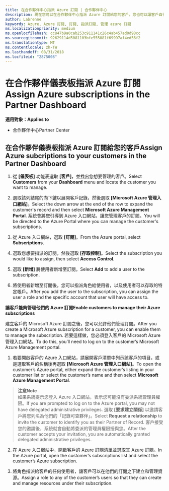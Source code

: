 ```yaml
---
title: 在合作夥伴中心指派 Azure 訂閱 | 合作夥伴中心
description: 現在您可以在合作夥伴中心指派 Azure 訂閱給您的客戶。您也可以讓客戶自行管理訂閱
author: Labrenne
keywords: Azure, Azure 訂閱, 訂閱, 指派訂閱, 管理 azure 訂閱
ms.localizationpriority: medium
ms.openlocfilehash: cc847b9a0cab253c911141c26c4ab457ad0d98cc
ms.sourcegitcommit: 92629114d5081103bfe555081f69997af4ed56f2
ms.translationtype: MT
ms.contentlocale: zh-TW
ms.lasthandoff: 08/31/2018
ms.locfileid: "2875008"
---
```

# <a name="assign-azure-subscriptions-in-the-partner-dashboard"></a><span data-ttu-id="a5483-104">在合作夥伴儀表板指派 Azure 訂閱</span><span class="sxs-lookup"><span data-stu-id="a5483-104">Assign Azure subscriptions in the Partner Dashboard</span></span>

**<span data-ttu-id="a5483-105">適用對象：</span><span class="sxs-lookup"><span data-stu-id="a5483-105">Applies to</span></span>**

-  <span data-ttu-id="a5483-106">合作夥伴中心</span><span class="sxs-lookup"><span data-stu-id="a5483-106">Partner Center</span></span>
 
## <a name="assign-azure-subcriptions-to-your-customers-in-the-partner-dashboard"></a><span data-ttu-id="a5483-107">在合作夥伴儀表板指派 Azure 訂閱給您的客戶</span><span class="sxs-lookup"><span data-stu-id="a5483-107">Assign Azure subcriptions to your customers in the Partner Dashboard</span></span>

1. <span data-ttu-id="a5483-108">從 **\[儀表板\]** 功能表選取 **\[客戶\]**，並找出您想要管理的客戶。</span><span class="sxs-lookup"><span data-stu-id="a5483-108">Select **Customers** from your **Dashboard** menu and locate the customer you want to manage.</span></span>

2.  <span data-ttu-id="a5483-109">選取該列結尾的向下鍵以展開客戶記錄，然後選取 **\[Microsoft Azure 管理入口網站\]**。</span><span class="sxs-lookup"><span data-stu-id="a5483-109">Select the down arrow at the end of the row to expand the customer's record and then select **Microsoft Azure Management Portal**.</span></span> <span data-ttu-id="a5483-110">系統會將您引導到 Azure 入口網站，讓您管理客戶的訂閱。</span><span class="sxs-lookup"><span data-stu-id="a5483-110">You will be directed to the Azure Portal where you can manage the customer's subscriptions.</span></span> 

4. <span data-ttu-id="a5483-111">從 Azure 入口網站，選取 **\[訂閱\]**。</span><span class="sxs-lookup"><span data-stu-id="a5483-111">From the Azure portal, select **Subscriptions**.</span></span>

5. <span data-ttu-id="a5483-112">選取您想要指派的訂閱，然後選取 **\[存取控制\]**。</span><span class="sxs-lookup"><span data-stu-id="a5483-112">Select the subscription you would like to assign, then select **Access Control**.</span></span>

6. <span data-ttu-id="a5483-113">選取 **\[新增\]** 將使用者新增至訂閱。</span><span class="sxs-lookup"><span data-stu-id="a5483-113">Select **Add** to add a user to the subscription.</span></span> 

7. <span data-ttu-id="a5483-114">將使用者新增至訂閱後，您可以指派角色給使用者，以及使用者可以存取的特定帳戶。</span><span class="sxs-lookup"><span data-stu-id="a5483-114">After you add the user to the subscription, you can assign the user a role and the specific account that user will have access to.</span></span> 

**<span data-ttu-id="a5483-115">讓客戶能夠管理他們的 Azure 訂閱</span><span class="sxs-lookup"><span data-stu-id="a5483-115">Enable customers to manage their Azure subscriptions</span></span>**

<span data-ttu-id="a5483-116">建立客戶的 Microsoft Azure 訂閱之後，您可以允許他們管理訂閱。</span><span class="sxs-lookup"><span data-stu-id="a5483-116">After you create a Microsoft Azure subscription for a customer, you can enable them to manage the subscription.</span></span> <span data-ttu-id="a5483-117">若要這樣做，您必須登入客戶的 Microsoft Azure 管理入口網站。</span><span class="sxs-lookup"><span data-stu-id="a5483-117">To do this, you’ll need to log on to the customer’s Microsoft Azure Management portal.</span></span> 

1.  <span data-ttu-id="a5483-118">若要開啟客戶的 Azure 入口網站，請展開客戶清單中列示該客戶的項目，或是選取客戶的名稱後再選取 **\[Microsoft Azure 管理入口網站\]**。</span><span class="sxs-lookup"><span data-stu-id="a5483-118">To open the customer’s Azure portal, either expand the customer’s listing in your customer list or select the customer’s name and then select **Microsoft Azure Management Portal**.</span></span>
    
 >**<span data-ttu-id="a5483-119">注意</span><span class="sxs-lookup"><span data-stu-id="a5483-119">Note</span></span>** <br> <span data-ttu-id="a5483-120">如果系統提示您登入 Azure 入口網站，表示您可能沒有委派系統管理員權限。</span><span class="sxs-lookup"><span data-stu-id="a5483-120">If you are prompted to log on to the Azure portal, you may not have delegated administrative privileges.</span></span> <span data-ttu-id="a5483-121">選取 **\[要求建立關係\]** 以邀請客戶將您列名為他們的「記錄可查夥伴」。</span><span class="sxs-lookup"><span data-stu-id="a5483-121">Select **Request a relationship** to invite the customer to identify you as their Partner of Record.</span></span> <span data-ttu-id="a5483-122">客戶接受您的邀請後，系統就會自動將委派的管理員權限授與您。</span><span class="sxs-lookup"><span data-stu-id="a5483-122">After the customer accepts your invitation, you are automatically granted delegated administrative privileges.</span></span> 

2.  <span data-ttu-id="a5483-123">在 Azure 入口網站中，開啟客戶的 Azure 訂閱清單並選取其 Azure 訂閱。</span><span class="sxs-lookup"><span data-stu-id="a5483-123">In the Azure portal, open the customer’s subscriptions list and select the customer’s Azure subscription.</span></span>

3.  <span data-ttu-id="a5483-124">將角色指派給客戶的任何使用者，讓客戶可以在他們的訂閱之下建立和管理資源。</span><span class="sxs-lookup"><span data-stu-id="a5483-124">Assign a role to any of the customer’s users so that they can create and manage resources under their subscription.</span></span>


